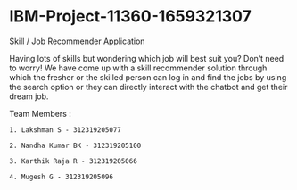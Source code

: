 # IBM-Project-11360-1659321307
Skill / Job Recommender Application

Having lots of skills but wondering which job will best suit you? Don’t need to worry! We have come up with a skill recommender solution through which the fresher or the skilled person can log in and find the jobs by using the search option or they can directly interact with the chatbot and get their dream job.



Team Members :

	1. Lakshman S - 312319205077
  
	2. Nandha Kumar BK - 312319205100
  
	3. Karthik Raja R - 312319205066
  
	4. Mugesh G - 312319205096


